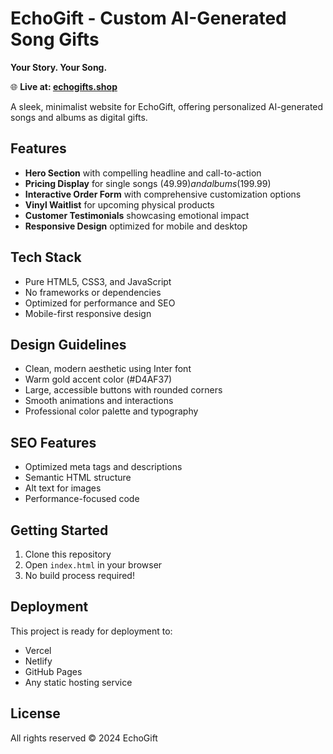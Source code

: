 # EchoGift - Custom AI-Generated Song Gifts

**Your Story. Your Song.**

🌐 **Live at: [echogifts.shop](https://echogifts.shop)**

A sleek, minimalist website for EchoGift, offering personalized AI-generated songs and albums as digital gifts.

## Features

- **Hero Section** with compelling headline and call-to-action
- **Pricing Display** for single songs ($49.99) and albums ($199.99)
- **Interactive Order Form** with comprehensive customization options
- **Vinyl Waitlist** for upcoming physical products
- **Customer Testimonials** showcasing emotional impact
- **Responsive Design** optimized for mobile and desktop

## Tech Stack

- Pure HTML5, CSS3, and JavaScript
- No frameworks or dependencies
- Optimized for performance and SEO
- Mobile-first responsive design

## Design Guidelines

- Clean, modern aesthetic using Inter font
- Warm gold accent color (#D4AF37)
- Large, accessible buttons with rounded corners
- Smooth animations and interactions
- Professional color palette and typography

## SEO Features

- Optimized meta tags and descriptions
- Semantic HTML structure
- Alt text for images
- Performance-focused code

## Getting Started

1. Clone this repository
2. Open `index.html` in your browser
3. No build process required!

## Deployment

This project is ready for deployment to:
- Vercel
- Netlify
- GitHub Pages
- Any static hosting service

## License

All rights reserved © 2024 EchoGift
